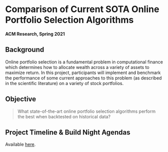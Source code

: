 # Comparison of Current SOTA Online Portfolio Selection Algorithms

**ACM Research, Spring 2021**

## Background

Online portfolio selection is a fundamental problem in computational finance which determines how to allocate wealth across a variety of assets to maximize return. In this project, participants will implement and benchmark the performance of some current approaches to this problem (as described in the scientific literature) on a variety of stock portfolios.

## Objective

> What state-of-the-art online portfolio selection algorithms perform the best when backtested on historical data?

## Project Timeline & Build Night Agendas

Available [here](timeline/README.md).

